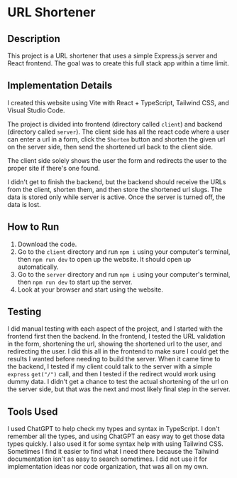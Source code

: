 # URL Shortener

## Description

<!-- What the project is about. -->

This project is a URL shortener that uses a simple Express.js server and React frontend. The goal was to create this full stack app within a time limit.

## Implementation Details

<!-- Provide a short description of your implementation (technologies used, brief overview of project architecture, etc.) -->

I created this website using Vite with React + TypeScript, Tailwind CSS, and Visual Studio Code.

The project is divided into frontend (directory called `client`) and backend (directory called `server`). The client side has all the react code where a user can enter a url in a form, click the `Shorten` button and shorten the given url on the server side, then send the shortened url back to the client side.

The client side solely shows the user the form and redirects the user to the proper site if there's one found. 

I didn't get to finish the backend, but the backend should receive the URLs from the client, shorten them, and then store the shortened url slugs. The data is stored only while server is active. Once the server is turned off, the data is lost.


## How to Run

<!--
- Include instructions on how to run your implementation locally. Be sure to include any necessary setup steps, such as installing dependencies, as well as the commands to start the application.
-->

1. Download the code.
2. Go to the `client` directory and run `npm i` using your computer's terminal, then `npm run dev` to open up the website. It should open up automatically.
3. Go to the `server` directory and run `npm i` using your computer's terminal, then `npm run dev` to start up the server.
4. Look at your browser and start using the website.

## Testing

<!-- Describe how you tested your solution (automated testing, manual testing process, screenshots, etc.) -->

I did manual testing with each aspect of the project, and I started with the frontend first then the backend. In the frontend, I tested the URL validation in the form, shortening the url, showing the shortened url to the user, and redirecting the user. I did this all in the frontend to make sure I could get the results I wanted before needing to build the server. When it came time to the backend, I tested if my client could talk to the server with a simple `express` `get("/")` call, and then I tested if the redirect would work using dummy data. I didn't get a chance to test the actual shortening of the url on the server side, but that was the next and most likely final step in the server.

## Tools Used

<!--
- Describe any tools you used in developing your solution (e.g. ChatGPT for generating ideas and styles)
- Note: The use of AI tools is not discouraged, but they should be used judiciously.
-->

I used ChatGPT to help check my types and syntax in TypeScript. I don't remember all the types, and using ChatGPT an easy way to get those data types quickly. I also used it for some syntax help with using Tailwind CSS. Sometimes I find it easier to find what I need there because the Tailwind documentation isn't as easy to search sometimes. I did not use it for implementation ideas nor code organization, that was all on my own.
